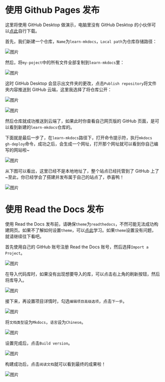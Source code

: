 # 使用 Github Pages 发布
这里将使用 GitHub Desktop 做演示，电脑里没有 GitHub Desktop 的小伙伴可以[点此](https://desktop.github.com/)自行下载。

首先，我们新建一个仓库，`Name`为`learn-mkdocs`，`Local path`为仓库存储路径：

![图片](发布.png)

然后，将`my-poject`中的所有文件全部复制到`learn-mkdocs`里：

![图片](发布4.png)

这时 GitHub Desktop 会显示出文件夹的更改，点击`Publish repository`将文件夹内容推送到 GitHub 云端，这里我选择了将仓库公开：

![图片](发布2.png)

![图片](发布3.png)

然后仓库就成功推送到云端了，如果此时你查看自己网页版的 GitHub 页面，是可以看到新建的`learn-mkdocs`仓库的。

下面就是最后一步了，在`learn-mkdocs`路径下，打开命令提示符，执行`mkdocs gh-deploy`命令，成功之后，会生成一个网址，打开那个网址就可以看到你自己编写的网站啦~

![图片](发布5.png)

从下图可以看出，这里已经不是本地地址了，整个站点已经托管到了 GitHub 上了~至此，你已经学会了搭建并发布属于自己的站点了，恭喜鸭！

![图片](发布6.png)

# 使用 Read the Docs 发布


使用 Read the Docs 发布前，请确保`theme`为`readthedocs`，不然可能无法成功构建网页。如果不了解如何设置`theme`，可以[点此](./MkDocs%20进阶操作/主题配置.md)学习。如果`theme`设置没有问题，就请继续往下看吧。

首先使用自己的 GitHub 账号注册 Read the Docs 账号，然后选择`Import a Project`。

![图片](rtd.png)

在导入代码库时，如果没有出现想要导入的库，可以点击右上角的刷新按钮，然后将库导入。

![图片](rtd2.png)

接下来，再设置项目详情时，勾选`编辑项目高级选项`，点击`下一步`。

![图片](rtd3.png)

将`文档类型`设为`Mkdocs`，`语言`设为`Chinese`。

![图片](rtd8.png)

设置完成后，点击`Build version`。

![图片](rtd4.png)

构建成功后，点击`阅读文档`就可以看到最终的成果啦！

![图片](rtd9.png)
